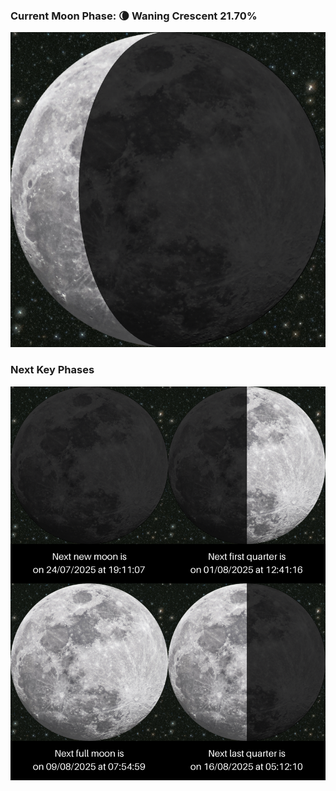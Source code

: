 ### Current Moon Phase: 🌘 Waning Crescent 21.70%
![Moon Phase](moonphase.png)
### Next Key Phases
![Gallery](gallery.png)